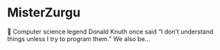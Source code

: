 # MisterZurgu
📓 Computer science legend Donald Knuth once said “I don’t understand things unless I try to program them.” We also be…
